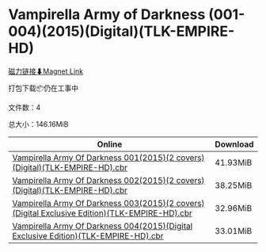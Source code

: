 # Vampirella Army of Darkness (001-004)(2015)(Digital)(TLK-EMPIRE-HD)

[磁力链接⬇Magnet Link](magnet:?xt=urn:btih:6961b69f2bd8cb50f18e2f73b242597514b3f55b&dn=Vampirella%20Army%20of%20Darkness%20%28001-004%29%282015%29%28Digital%29%28TLK-EMPIRE-HD%29)

打包下载📦仍在工事中

文件数：4

总大小：146.16MiB

Online | Download
--- | ---
[Vampirella Army Of Darkness 001(2015)(2 covers)(Digital)(TLK-EMPIRE-HD).cbr](https://github.com/alicewish/markdown/blob/master/comic/Vampirella-Army-Of-Darkness-001-2015-2-covers-Digital-TLK-EMPIRE-HD-cbr.md) | 41.93MiB
[Vampirella Army Of Darkness 002(2015)(2 covers)(Digital)(TLK-EMPIRE-HD).cbr](https://github.com/alicewish/markdown/blob/master/comic/Vampirella-Army-Of-Darkness-002-2015-2-covers-Digital-TLK-EMPIRE-HD-cbr.md) | 38.25MiB
[Vampirella Army Of Darkness 003(2015)(2 covers)(Digital Exclusive Edition)(TLK-EMPIRE-HD).cbr](https://github.com/alicewish/markdown/blob/master/comic/Vampirella-Army-Of-Darkness-003-2015-2-covers-Digital-Exclusive-Edition-TLK-EMPIRE-HD-cbr.md) | 32.96MiB
[Vampirella Army Of Darkness 004(2015)(Digital Exclusive Edition)(TLK-EMPIRE-HD).cbr](https://github.com/alicewish/markdown/blob/master/comic/Vampirella-Army-Of-Darkness-004-2015-Digital-Exclusive-Edition-TLK-EMPIRE-HD-cbr.md) | 33.01MiB